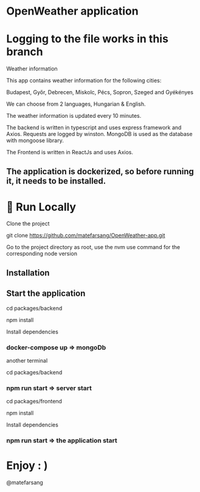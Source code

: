 # OpenWeather application

# Logging to the file works in this branch 

Weather information

This app contains weather information for the following cities:

Budapest, Győr, Debrecen, Miskolc, Pécs, Sopron, Szeged and Gyékényes

We can choose from 2 languages, Hungarian & English.

The weather information is updated every 10 minutes.

The backend is written in typescript and uses express framework and Axios.
Requests are logged by winston.
MongoDB is used as the database with mongoose library.

The Frontend is written in ReactJs and uses Axios.

## The application is dockerized, so before running it, it needs to be installed.

# 🏃 Run Locally

Clone the project

git clone https://github.com/matefarsang/OpenWeather-app.git

Go to the project directory
as root, use the nvm use command for the corresponding node version

## Installation

## Start the application

cd packages/backend

npm install

Install dependencies

### docker-compose up   => mongoDb


another terminal

cd packages/backend

### npm run start   => server start


cd packages/frontend

npm install

Install dependencies

### npm run start   => the application start



# Enjoy : )

@matefarsang
